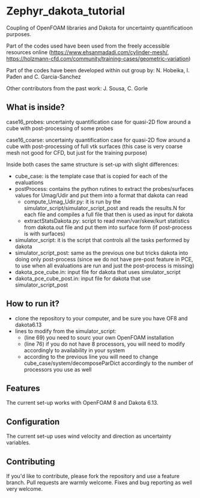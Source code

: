 # Zephyr_dakota_tutorial

Coupling of OpenFOAM libraries and Dakota for uncertainty quantificatioon purposes.

Part of the codes used have been used from the freely accessible resources online (https://www.ehsanmadadi.com/cylinder-mesh/, https://holzmann-cfd.com/community/training-cases/geometric-variation)

Part of the codes have been developed within out group by: N. Hobeika, I. Pađen and C. Garcia-Sanchez

Other contributors from the past work: J. Sousa, C. Gorle


## What is inside?

case16_probes: uncertainty quantification case for quasi-2D flow around a cube with post-processing of some probes

case16_coarse: uncertainty quantification case for quasi-2D flow around a cube with post-processing of full vtk surfaces (this case is very coarse mesh not good for CFD, but just for the training purpose)

Inside both cases the same structure is set-up with slight differences: 

+ cube_case: is the template case that is copied for each of the evaluations
+ postProcess: contains the python rutines to extract the probes/surfaces values for Umag/Udir and put them into a format that dakota can read
    + compute_Umag_Udir.py: it is run by the simulator_script/simulator_script_post and reads the results.N for each file and compiles a full file that then is used as input for dakota
    + extractStatsDakota.py: script to read mean/var/skew/kurt statistics from dakota.out file and put them into surface form (if post-process is with surfaces)
+ simulator_script: it is the script that controls all the tasks performed by dakota
+ simulator_script_post: same as the previous one but tricks dakota into doing only post-process (since we do not have pre-post feature in PCE, to use when all evaluations are run and just the post-process is missing)
+ dakota_pce_cube.in: input file for dakota that uses simulator_script
+ dakota_pce_cube_post.in: input file for dakota that use simulator_script_post

## How to run it?

+ clone the repository to your computer, and be sure you have OF8 and dakota6.13
+ lines to modify from the simulator_script:
    + (line 69) you need to sourc your own OpenFOAM installation
    + (line 76) if you do not have 8 processors, you will need to modify accordingly to availability in your system
    + according to the previous line you will need to change cube_case/system/decomposeParDict accordingly to the number of processors you use as well 

## Features

The current set-up works with OpenFOAM 8 and Dakota 6.13.

## Configuration

The current set-up uses wind velocity and direction as uncertainty variables.

## Contributing

If you'd like to contribute, please fork the repository and use a feature
branch. Pull requests are warmly welcome. Fixes and bug reporting as well
very welcome.
